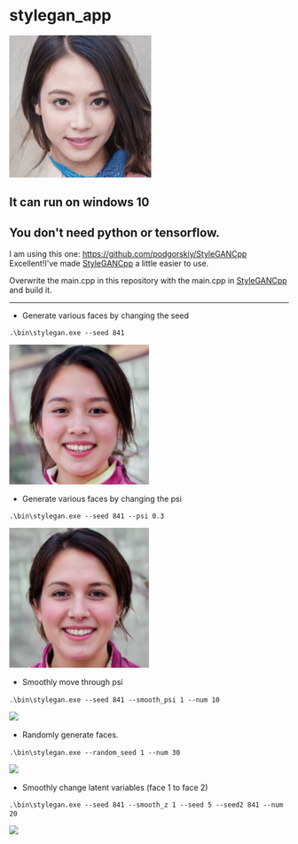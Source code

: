 # stylegan_app

<img src="./images/stylegan_example1.gif">

## It can run on windows 10  
## You don't need python or tensorflow.  
I am using this one: https://github.com/podgorskiy/StyleGANCpp  
Excellent!I've made [StyleGANCpp](https://github.com/podgorskiy/StyleGANCpp) a little easier to use.    

Overwrite the main.cpp in this repository with the main.cpp in [StyleGANCpp](https://github.com/podgorskiy/StyleGANCpp)  and build it.   

---

- Generate various faces by changing the seed

```
.\bin\stylegan.exe --seed 841
```

<img src="./images/image_0000.png" width=50%>

- Generate various faces by changing the psi

```
.\bin\stylegan.exe --seed 841 --psi 0.3
```

<img src="./images/image_00001.png" width=50%>

- Smoothly move through psi  

```.\bin\stylegan.exe --seed 841 --smooth_psi 1 --num 10```

<img src="./images/01.gif"/>

- Randomly generate faces.  

```.\bin\stylegan.exe --random_seed 1 --num 30```  

<img src="./images/02.png" width=60%>

- Smoothly change latent variables (face 1 to face 2)  

```
.\bin\stylegan.exe --seed 841 --smooth_z 1 --seed 5 --seed2 841 --num 20
```

<img src="./images/02.gif" width=40%>